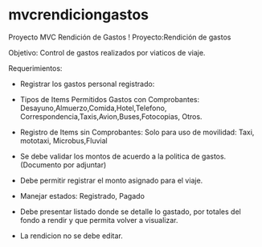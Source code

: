 ﻿# mvcrendiciongastos
Proyecto MVC Rendición de Gastos
!
Proyecto:Rendición de gastos

Objetivo: Control de gastos realizados por viaticos de viaje.

Requerimientos:
* Registrar los gastos personal registrado: 

* Tipos de Items Permitidos Gastos con Comprobantes:
Desayuno,Almuerzo,Comida,Hotel,Telefono,
Correspondencia,Taxis,Avion,Buses,Fotocopias, Otros.

* Registro de Items sin Comprobantes:
Solo para uso de movilidad: Taxi, mototaxi, Microbus,Fluvial

* Se debe validar los montos de acuerdo a la politica de gastos.(Documento por adjuntar)

* Debe permitir registrar el monto asignado para el viaje.
* Manejar estados: Registrado, Pagado

* Debe presentar listado donde se detalle lo gastado, por totales del fondo a rendir y que permita volver a visualizar.
* La rendicion no se debe editar.
